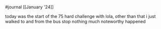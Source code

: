 #journal [[January '24]]

today was the start of the 75 hard challenge with lola, other than that i just walked to and from the bus stop nothing much noteworthy happened

